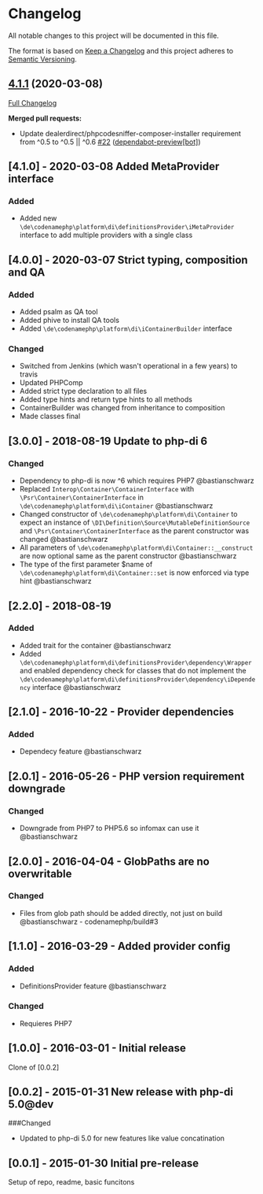 # Changelog

All notable changes to this project will be documented in this file.

The format is based on [Keep a Changelog](http://keepachangelog.com/)
and this project adheres to [Semantic Versioning](http://semver.org/).

## [4.1.1](https://github.com/codenamephp/platform.di/tree/4.1.1) (2020-03-08)

[Full Changelog](https://github.com/codenamephp/platform.di/compare/4.1.0...4.1.1)

**Merged pull requests:**

- Update dealerdirect/phpcodesniffer-composer-installer requirement from ^0.5 to ^0.5 || ^0.6 [\#22](https://github.com/codenamephp/platform.di/pull/22) ([dependabot-preview[bot]](https://github.com/apps/dependabot-preview))

## [4.1.0] - 2020-03-08 Added MetaProvider interface
### Added
- Added new `\de\codenamephp\platform\di\definitionsProvider\iMetaProvider` interface to add multiple providers with a single class

## [4.0.0] - 2020-03-07 Strict typing, composition and QA
### Added
- Added psalm as QA tool
- Added phive to install QA tools
- Added `\de\codenamephp\platform\di\iContainerBuilder` interface

### Changed
- Switched from Jenkins (which wasn't operational in a few years) to travis
- Updated PHPComp
- Added strict type declaration to all files
- Added type hints and return type hints to all methods
- ContainerBuilder was changed from inheritance to composition
- Made classes final

## [3.0.0] - 2018-08-19 Update to php-di 6
### Changed
- Dependency to php-di is now ^6 which requires PHP7 @bastianschwarz
- Replaced `Interop\Container\ContainerInterface` with `\Psr\Container\ContainerInterface` in `\de\codenamephp\platform\di\iContainer` @bastianschwarz
- Changed constructor of `\de\codenamephp\platform\di\Container` to expect an instance of `\DI\Definition\Source\MutableDefinitionSource` and 
  `\Psr\Container\ContainerInterface` as the parent constructor was changed @bastianschwarz
- All parameters of `\de\codenamephp\platform\di\Container::__construct` are now optional same as the parent constructor @bastianschwarz
- The type of the first parameter $name of `\de\codenamephp\platform\di\Container::set` is now enforced via type hint @bastianschwarz
  
## [2.2.0] - 2018-08-19 
### Added
- Added trait for the container @bastianschwarz
- Added `\de\codenamephp\platform\di\definitionsProvider\dependency\Wrapper` and enabled dependency check for classes that do not implement
  the `\de\codenamephp\platform\di\definitionsProvider\dependency\iDependency` interface @bastianschwarz
  
## [2.1.0] - 2016-10-22 - Provider dependencies
### Added
- Dependecy feature @bastianschwarz

## [2.0.1] - 2016-05-26 - PHP version requirement downgrade

### Changed
- Downgrade from PHP7 to PHP5.6 so infomax can use it @bastianschwarz

## [2.0.0] - 2016-04-04 - GlobPaths are no overwritable

### Changed
- Files from glob path should be added directly, not just on build @bastianschwarz - codenamephp/build#3

## [1.1.0] - 2016-03-29 - Added provider config

### Added
- DefinitionsProvider feature @bastianschwarz

### Changed
- Requieres PHP7

## [1.0.0] - 2016-03-01 - Initial release

Clone of [0.0.2]

## [0.0.2] - 2015-01-31 New release with php-di 5.0@dev

###Changed
- Updated to php-di 5.0 for new features like value concatination

## [0.0.1] - 2015-01-30 Initial pre-release

Setup of repo, readme, basic funcitons